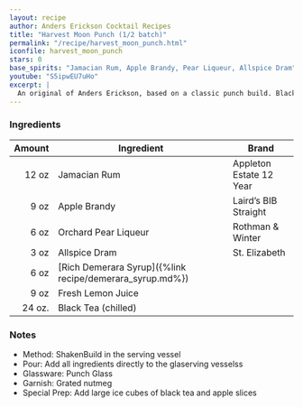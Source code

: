 ```yaml
---
layout: recipe
author: Anders Erickson Cocktail Recipes
title: "Harvest Moon Punch (1/2 batch)"
permalink: "/recipe/harvest_moon_punch.html"
iconfile: harvest_moon_punch
stars: 0
base_spirits: "Jamacian Rum, Apple Brandy, Pear Liqueur, Allspice Dram"
youtube: "S5ipwEU7uHo"
excerpt: |
  An original of Anders Erickson, based on a classic punch build. Black tea adds volume, and cuts down on the alcohol content.
---
```


### Ingredients

| Amount | Ingredient                                               | Brand                   |
| -----: | -------------------------------------------------------- | ----------------------- |
|  12 oz | Jamacian Rum                                             | Appleton Estate 12 Year |
|   9 oz | Apple Brandy                                             | Laird’s BIB Straight    |
|   6 oz | Orchard Pear Liqueur                                     | Rothman & Winter        |
|   3 oz | Allspice Dram                                            | St. Elizabeth           |
|   6 oz | [Rich Demerara Syrup]({%link recipe/demerara_syrup.md%}) |                         |
|   9 oz | Fresh Lemon Juice                                        |                         |
| 24 oz. | Black Tea (chilled)                                      |                         |

### Notes

- Method: ShakenBuild in the serving vessel
- Pour: Add all ingredients directly to the glaserving vesselss
- Glassware: Punch Glass
- Garnish: Grated nutmeg
- Special Prep: Add large ice cubes of black tea and apple slices
